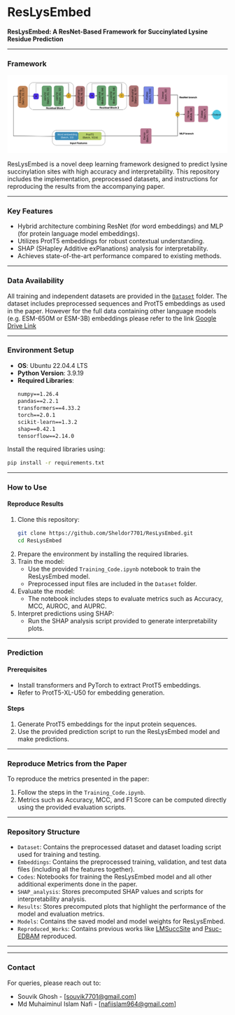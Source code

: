 # ResLysEmbed

**ResLysEmbed: A ResNet-Based Framework for Succinylated Lysine Residue Prediction**

---

### Framework
![View ResLysEmbed Framework](https://github.com/Sheldor7701/ResLysEmbed/blob/main/Results/Plots/New%20ResLysEmbed-1.png)


ResLysEmbed is a novel deep learning framework designed to predict lysine succinylation sites with high accuracy and interpretability. This repository includes the implementation, preprocessed datasets, and instructions for reproducing the results from the accompanying paper.

---

### Key Features
- Hybrid architecture combining ResNet (for word embeddings) and MLP (for protein language model embeddings).
- Utilizes ProtT5 embeddings for robust contextual understanding.
- SHAP (SHapley Additive exPlanations) analysis for interpretability.
- Achieves state-of-the-art performance compared to existing methods.

---

### Data Availability
All training and independent datasets are provided in the [`Dataset`](Dataset) folder. The dataset includes preprocessed sequences and ProtT5 embeddings as used in the paper.  However for the full data containing other language models (e.g. ESM-650M or ESM-3B) embeddings please refer to the link [Google Drive Link](https://drive.google.com/drive/folders/1H14eUyk3WzSsnKJHOmxgueGysxC820TJ?usp=sharing)

---

### Environment Setup
- **OS**: Ubuntu 22.04.4 LTS
- **Python Version**: 3.9.19
- **Required Libraries**:
    ```plaintext
    numpy==1.26.4
    pandas==2.2.1
    transformers==4.33.2
    torch==2.0.1
    scikit-learn==1.3.2
    shap==0.42.1
    tensorflow==2.14.0
    ```

Install the required libraries using:
```bash
pip install -r requirements.txt
```

---

### How to Use

#### Reproduce Results
1. Clone this repository:
    ```bash
    git clone https://github.com/Sheldor7701/ResLysEmbed.git
    cd ResLysEmbed
    ```
2. Prepare the environment by installing the required libraries.
3. Train the model:
    - Use the provided `Training_Code.ipynb` notebook to train the ResLysEmbed model.
    - Preprocessed input files are included in the `Dataset` folder.
4. Evaluate the model:
    - The notebook includes steps to evaluate metrics such as Accuracy, MCC, AUROC, and AUPRC.
5. Interpret predictions using SHAP:
    - Run the SHAP analysis script provided to generate interpretability plots.

---

### Prediction

#### Prerequisites
- Install transformers and PyTorch to extract ProtT5 embeddings.
- Refer to ProtT5-XL-U50 for embedding generation.

#### Steps
1. Generate ProtT5 embeddings for the input protein sequences.
2. Use the provided prediction script to run the ResLysEmbed model and make predictions.

---

### Reproduce Metrics from the Paper
To reproduce the metrics presented in the paper:
1. Follow the steps in the `Training_Code.ipynb`.
2. Metrics such as Accuracy, MCC, and F1 Score can be computed directly using the provided evaluation scripts.

---

### Repository Structure
- `Dataset`: Contains the preprocessed dataset and dataset loading script used for training and testing.
- `Embeddings`: Contains the preprocessed training, validation, and test data files (including all the features together).
- `Codes`: Notebooks for training the ResLysEmbed model and all other additional experiments done in the paper.
- `SHAP_analysis`: Stores precomputed SHAP values and scripts for interpretability analysis.
- `Results`: Stores precomputed plots that highlight the performance of the model and evaluation metrics.
- `Models`: Contains the saved model and model weights for ResLysEmbed.
- `Reproduced_Works`: Contains previous works like [LMSuccSite](https://github.com/KCLabMTU/LMSuccSite) and [Psuc-EDBAM](https://github.com/wugenqiang/pSuc-EDBAM) reproduced.
---

<!-- ### Citation
If you use this framework in your research, please cite:

```bibtex
@article{ResLysEmbed2024,
  title={ResLysEmbed: A ResNet-Based Framework for Succinylated Lysine Residue Prediction},
  author={Souvik Ghosh, Md Muhaiminul Islam Nafi, and M Saifur Rahman},
  journal={Submitted to Bioinformatics},
  year={2024}
}
``` -->

---

### Contact
For queries, please reach out to:

- Souvik Ghosh - [souvik7701@gmail.com]
- Md Muhaiminul Islam Nafi - [nafiislam964@gmail.com]
